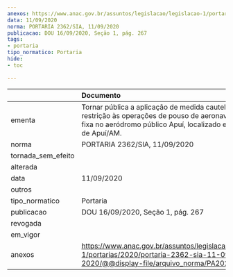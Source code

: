 ```yaml
---
anexos: https://www.anac.gov.br/assuntos/legislacao/legislacao-1/portarias/2020/portaria-2362-sia-11-09-2020/@@display-file/arquivo_norma/PA2020-2362.pdf
data: 11/09/2020
norma: PORTARIA 2362/SIA, 11/09/2020
publicacao: DOU 16/09/2020, Seção 1, pág. 267
tags:
- portaria
tipo_normatico: Portaria
hide: 
- toc 
 
---
```


|                    | Documento                                                                                                                                                                |
|:-------------------|:-------------------------------------------------------------------------------------------------------------------------------------------------------------------------|
| ementa             | Tornar pública a aplicação de medida cautelar de restrição às operações de pouso de aeronaves de asa fixa no aeródromo público Apuí, localizado em Município de Apuí/AM. |
| norma              | PORTARIA 2362/SIA, 11/09/2020                                                                                                                                            |
| tornada_sem_efeito |                                                                                                                                                                          |
| alterada           |                                                                                                                                                                          |
| data               | 11/09/2020                                                                                                                                                               |
| outros             |                                                                                                                                                                          |
| tipo_normatico     | Portaria                                                                                                                                                                 |
| publicacao         | DOU 16/09/2020, Seção 1, pág. 267                                                                                                                                        |
| revogada           |                                                                                                                                                                          |
| em_vigor           |                                                                                                                                                                          |
| anexos             | https://www.anac.gov.br/assuntos/legislacao/legislacao-1/portarias/2020/portaria-2362-sia-11-09-2020/@@display-file/arquivo_norma/PA2020-2362.pdf                        |